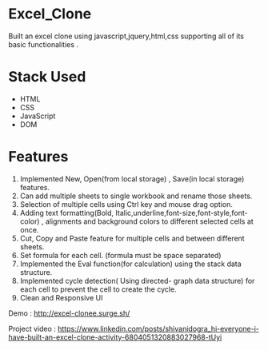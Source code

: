 # Excel_Clone
Built an excel clone using javascript,jquery,html,css supporting all of its basic functionalities .

# Stack Used
- HTML
- CSS
- JavaScript
- DOM

# Features
1. Implemented New, Open(from local storage) , Save(in local storage) features.
2. Can add multiple sheets to single workbook and rename those sheets.
3. Selection of multiple cells using Ctrl key and mouse drag option.
4. Adding text formatting(Bold, Italic,underline,font-size,font-style,font-color) , alignments and background colors to different selected cells at once.
5. Cut, Copy and Paste feature for multiple cells and between different sheets.
6. Set formula for each cell. (formula must be space separated)
7. Implemented the Eval function(for calculation) using the stack data structure.
8. Implemented cycle detection( Using directed- graph data structure) for each cell to prevent the cell to create the cycle.
9. Clean and Responsive UI

Demo : http://excel-clonee.surge.sh/

Project video : https://www.linkedin.com/posts/shivanidogra_hi-everyone-i-have-built-an-excel-clone-activity-6804051320883027968-tUyi

